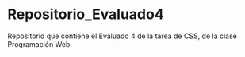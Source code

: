 # Repositorio_Evaluado4
Repositorio que contiene el Evaluado 4 de la tarea de CSS, de la clase Programación Web.
